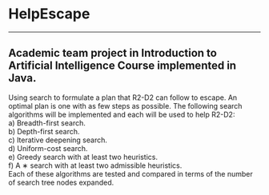 # HelpEscape
--------------------------------------------------------------------------------------------
Academic team project in Introduction to Artificial Intelligence Course implemented in Java. 
--------------------------------------------------------------------------------------------
Using search to formulate a plan that R2-D2 can follow to escape. An optimal plan is one with as few steps as possible. The following search algorithms will be implemented and each will be used to help R2-D2:<br/>
a) Breadth-first search.<br/>
b) Depth-first search.<br/>
c) Iterative deepening search.<br/>
d) Uniform-cost search.<br/>
e) Greedy search with at least two heuristics.<br/>
f) A ∗ search with at least two admissible heuristics.<br/>
Each of these algorithms are tested and compared in terms of the number of search tree nodes expanded.

